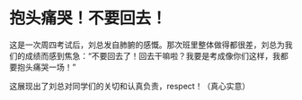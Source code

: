 # 抱头痛哭！不要回去！

这是一次周四考试后，刘总发自肺腑的感慨。那次班里整体做得都很差，刘总为我们的成绩而感到焦急：“不要回去了！回去干嘛啦？我要是考成像你们这样，我都要抱头痛哭一场！”

这展现出了刘总对同学们的关切和认真负责，respect！（真心实意）

